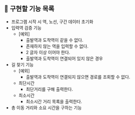 ## 🚀 구현할 기능 목록

- 프로그램 시작 시 역, 노선, 구간 데이터 초기화
- 입력역 검증 기능
    - [예외]
        - 출발역과 도착역이 같을 수 없다.
        - 존재하지 않는 역을 입력할 수 없다.
        - 2 글자 이상 이어야 한다.
        - 출발역과 도착역이 연결되어 있지 않은 경우
- 길 찾기 기능
    - [예외]
        - 출발역과 도착역이 연결되지 않으면 경로를 조회할 수 없다.
    - 최단시간
        - 최단거리를 구해 출력한다.
    - 최소시간
        - 최소시간 거리 목록을 출력한다.
- 총 이동 거리와 소요 시간을 구하는 기능

